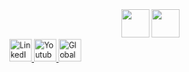 <div id="header" align="center">
  <img src="https://media.giphy.com/media/TLPTbOAwRD9zoi1QOI/giphy.gif" width="50"/>
  <img src="https://media.giphy.com/media/KJmbSTSyIzetubNgJ5/giphy.gif" width="50"/>
</div>

<div id="badges">
  <a href="https://www.linkedin.com/in/giuseppe-acanfora-dev/">
    <img src="https://media.giphy.com/media/HQTYdpx1yhxWpugAi2/giphy.gif" alt="LinkedIn" width="40"/>
  </a>
  <a href="https://youtube.com/@giuseppeacanfora001">
    <img src="https://media.giphy.com/media/dyLmcrc0wk4dUCxp0K/giphy.gif" alt="Youtube" width="40"/>
  </a>
    <a href="https://globalgamejam.org/users/leviathan-0">
    <img src="https://www.google.com/url?sa=i&url=https%3A%2F%2Fglobalgamejam.org%2Fmedia&psig=AOvVaw3jfcCYpYZl8PbP3DirIglK&ust=1703700094296000&source=images&cd=vfe&opi=89978449&ved=0CBEQjRxqFwoTCKiCmM_XrYMDFQAAAAAdAAAAABAD" alt="Global Game Jam" width="40"/>
  </a>
</div>
